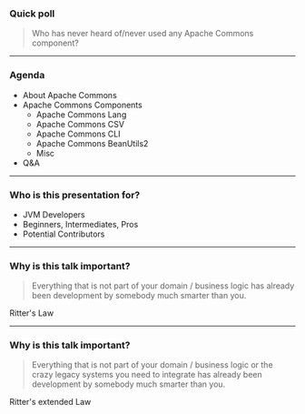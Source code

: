 ### Quick poll

> Who has never heard of/never used any Apache Commons component?

---

### Agenda
- About Apache Commons
- Apache Commons Components
  - Apache Commons Lang
  - Apache Commons CSV
  - Apache Commons CLI
  - Apache Commons BeanUtils2
  - Misc
- Q&A

---

### Who is this presentation for?
- JVM Developers
- Beginners, Intermediates, Pros
- Potential Contributors

---

### Why is this talk important?

> Everything that is not part of your domain / business logic has already been development by somebody much smarter than you.

Ritter's Law


---

### Why is this talk important?

> Everything that is not part of your domain / business logic or the crazy legacy systems you need to integrate has already been development by somebody much smarter than you.

Ritter's extended Law
